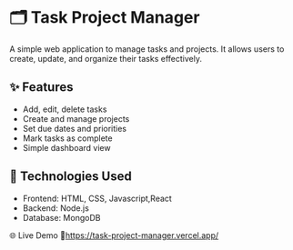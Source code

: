 # 🗂️ Task Project Manager

A simple web application to manage tasks and projects. It allows users to create, update, and organize their tasks effectively.

## ✨ Features

- Add, edit, delete tasks
- Create and manage projects
- Set due dates and priorities
- Mark tasks as complete
- Simple dashboard view

## 🔧 Technologies Used

- Frontend: HTML, CSS, Javascript,React
- Backend: Node.js
- Database: MongoDB
  
🌐 Live Demo
🔗https://task-project-manager.vercel.app/
